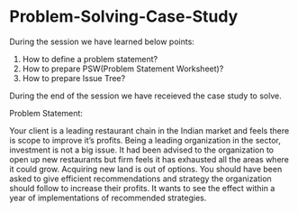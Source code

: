 # Problem-Solving-Case-Study

During the session we have learned below points:
 1. How to define a problem statement?
 2. How to prepare PSW(Problem Statement Worksheet)?
 3. How to prepare Issue Tree?

During the end of the session we have receieved the case study to solve.

Problem Statement:

Your client is a leading restaurant chain in the Indian market and feels there is scope to improve it’s profits.
Being a leading organization in the sector, investment is not a big issue. It had been advised to the organization to open up
new restaurants but firm feels it has exhausted all the areas where it could grow. Acquiring new land is out of options.
You should have been asked to give efficient recommendations and strategy the organization should follow to increase their profits.
It wants to see the effect within a year of implementations of recommended strategies.  
